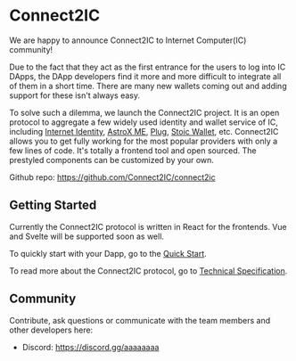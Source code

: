 # Connect2IC

We are happy to announce Connect2IC to Internet Computer(IC) community! 

Due to the fact that they act as the first entrance for the users to log into IC DApps, the DApp developers find it more and more difficult to integrate all of them in a short time.  There are many new wallets coming out and adding support for these isn't always easy. 

To solve such a dilemma, we launch the Connect2IC project. It is an open protocol to aggregate a few widely used identity and wallet service of IC, including [Internet Identity](https://identity.ic0.app/), [AstroX ME](https://astrox.me), [Plug](https://plugwallet.ooo/), [Stoic Wallet](https://plugwallet.ooo/), etc. Connect2IC allows you to get fully working for the most popular providers with only a few lines of code. It's totally a frontend tool and open sourced. The prestyled components can be customized by your own.

Github repo: https://github.com/Connect2IC/connect2ic



## Getting Started

Currently the Connect2IC protocol is written in React for the frontends. Vue and Svelte will be supported soon as well.

To quickly start with your Dapp, go to the [Quick Start](./02-quick_start/01-quick_start_rn.md).

To read more about the Connect2IC protocol, go to [Technical Specification](./03-tech_spec.md).



## Community

Contribute, ask questions or communicate with the team members and other developers here:

- Discord: https://discord.gg/aaaaaaaa
